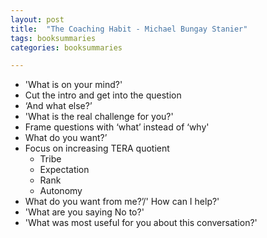 ```yaml
---
layout: post
title:  "The Coaching Habit - Michael Bungay Stanier"
tags: booksummaries
categories: booksummaries

---
```


+ 'What is on your mind?'
+ Cut the intro and get into the question
+ ‘And what else?’
+ 'What is the real challenge for you?'
+ Frame questions with ‘what’ instead of ‘why'
+ What do you want?’
+ Focus on increasing TERA quotient
  + Tribe
  + Expectation
  + Rank
  + Autonomy
+ What do you want from me?’/' How can I help?'
+ 'What are you saying No to?'
+ 'What was most useful for you about this conversation?'
